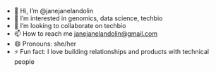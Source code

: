 - 👋 Hi, I’m @janejanelandolin
- 👀 I’m interested in genomics, data science, techbio
- 💞️ I’m looking to collaborate on techbio
- 📫 How to reach me janejanelandolin@gmail.com
- 😄 Pronouns: she/her
- ⚡ Fun fact: I love building relationships and products with technical people

<!---
janejanelandolin/janejanelandolin is a ✨ special ✨ repository because its `README.md` (this file) appears on your GitHub profile.
You can click the Preview link to take a look at your changes.
--->
